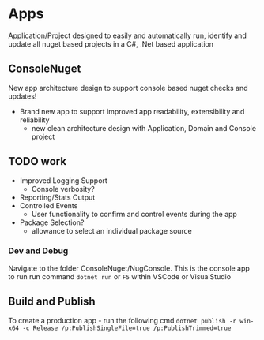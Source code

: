 # Apps

Application/Project designed to easily and automatically run, identify and update all nuget based projects in a C#, .Net based application

## ConsoleNuget

New app architecture design to support console based nuget checks and updates!

- Brand new app to support improved app readability, extensibility and reliability
  - new clean architecture design with Application, Domain and Console project

## TODO work

- Improved Logging Support
  - Console verbosity?
- Reporting/Stats Output
- Controlled Events
  - User functionality to confirm and control events during the app
- Package Selection?
  - allowance to select an individual package source

### Dev and Debug

Navigate to the folder ConsoleNuget/NugConsole. This is the console app to run
run command `dotnet run` or `F5` within VSCode or VisualStudio

## Build and Publish

To create a production app - run the following cmd `dotnet publish -r win-x64 -c Release /p:PublishSingleFile=true /p:PublishTrimmed=true`
